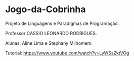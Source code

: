 # Jogo-da-Cobrinha
Projeto de Linguagens e Paradigmas de Programação.

Professor CASSIO LEONARDO RODRIGUES.

Alunas: Aline Lima e Stephany Milhomem.

Tutorial: https://www.youtube.com/watch?v=LyWSsZktVOg
